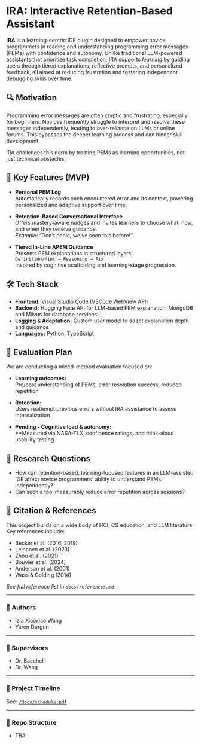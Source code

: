 # IRA: Interactive Retention-Based Assistant 

**IRA** is a learning-centric IDE plugin designed to empower novice programmers in reading and understanding programming error messages (PEMs) with confidence and autonomy. Unlike traditional LLM-powered assistants that prioritize task completion, IRA supports *learning* by guiding users through tiered explanations, reflective prompts, and personalized feedback, all aimed at reducing frustration and fostering independent debugging skills over time.

## 🔍 Motivation

Programming error messages are often cryptic and frustrating, especially for beginners. Novices frequently struggle to interpret and resolve these messages independently, leading to over-reliance on LLMs or online forums. This bypasses the deeper learning process and can hinder skill development.

IRA challenges this norm by treating PEMs as learning opportunities, not just technical obstacles.

## 🎯 Key Features (MVP)

- **Personal PEM Log**  
  Automatically records each encountered error and its context, powering personalized and adaptive support over time.

- **Retention-Based Conversational Interface**  
  Offers mastery-aware nudges and invites learners to choose what, how, and when they receive guidance.  
  _Example:_ “Don't panic, we've seen this before!”

- **Tiered In-Line APEM Guidance**  
  Presents PEM explanations in structured layers:  
  `Definition/Hint → Reasoning → Fix`  
  Inspired by cognitive scaffolding and learning-stage progression.

## 🛠️ Tech Stack

- **Frontend:** Visual Studio Code (VSCode WebView API)  
- **Backend:** Hugging Face API for LLM-based PEM explanation, MongoDB and Milvus for database services.
- **Logging & Adaptation:** Custom user model to adapt explanation depth and guidance  
- **Languages:** Python, TypeScript

## 🧪 Evaluation Plan

We are conducting a mixed-method evaluation focused on:

- **Learning outcomes:**  
  Pre/post understanding of PEMs, error resolution success, reduced repetition

- **Retention:**  
  Users reattempt previous errors without IRA assistance to assess internalization

- **Pending - Cognitive load & autonomy:**  
  **Measured via NASA-TLX, confidence ratings, and think-aloud usability testing



## 📘 Research Questions

- How can retention-based, learning-focused features in an LLM-assisted IDE affect novice programmers' ability to understand PEMs independently?
- Can such a tool measurably reduce error repetition across sessions?

## 📎 Citation & References

This project builds on a wide body of HCI, CS education, and LLM literature. Key references include:
- Becker et al. (2016, 2019)
- Leinonen et al. (2023)
- Zhou et al. (2021)
- Bouvier et al. (2024)
- Anderson et al. (2001)
- Wass & Golding (2014)

_See full reference list in `docs/references.md`_

---

### 👥 Authors

- Izia Xiaoxiao Wang  
- Yaren Durgun  

---

### 👥  Supervisors

- Dr. Bacchelli
- Dr. Wang

---

### 📅 Project Timeline

See: [`/docs/schedule.pdf`](./docs/schedule.pdf)

---

### 📂 Repo Structure

- TBA
